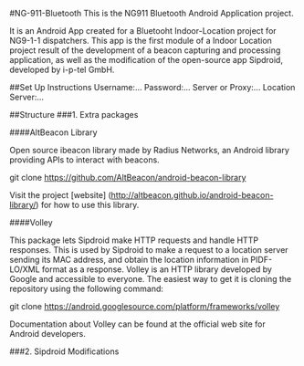 #NG-911-Bluetooth
This is the NG911 Bluetooth Android Application project.

It is an Android App created for a Bluetooht Indoor-Location project for NG9-1-1 dispatchers. 
This app is the first module of a Indoor Location project result of the development of a beacon capturing and processing application, as well as the modification of the open-source app Sipdroid, developed by i-p-tel GmbH.

##Set Up Instructions
Username:...
Password:...
Server or Proxy:...
Location Server:...

##Structure
###1. Extra packages

####AltBeacon Library

 Open source ibeacon library made by Radius Networks, an Android library providing APIs to interact with beacons.
 
 git clone https://github.com/AltBeacon/android-beacon-library
 
 Visit the project [website] (http://altbeacon.github.io/android-beacon-library/) for how to use this library.

####Volley

This package lets Sipdroid make HTTP requests and handle HTTP responses. This is used by Sipdroid to make a request to a location server sending its MAC address, and obtain the location information in PIDF-LO/XML format as a response. Volley is an HTTP library developed by Google and accessible to everyone. The easiest way to get it is cloning the repository using the following command:

git clone https://android.googlesource.com/platform/frameworks/volley

Documentation about Volley can be found at the official web site for Android developers.

###2. Sipdroid Modifications

